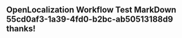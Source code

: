 <properties
ms.topic="hero-topic"
ms.test1="hero-topic"
ms.test2="test"/>

## OpenLocalization Workflow Test MarkDown 55cd0af3-1a39-4fd0-b2bc-ab50513188d9 thanks!
<!--HONumber=Mar16_HO3-->
